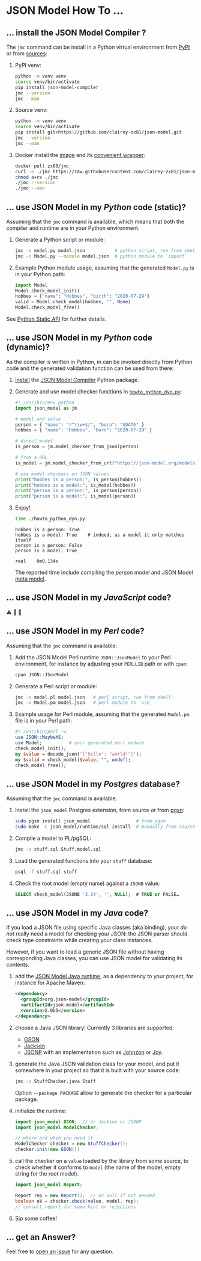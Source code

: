 # JSON Model How To …

## … install the JSON Model Compiler ?

The `jmc` command can be install in a Python virtual environment from
[PyPI](https://pypi.org/project/json-model-compiler/) or from
[sources](https://github.com/clairey-zx81/json-model):

1. PyPI venv:

   ```sh
   python -m venv venv
   source venv/bin/activate
   pip install json-model-compiler
   jmc --version
   jmc --man
   ```

2. Source venv:

   ```sh
   python -m venv venv
   source venv/bin/activate
   pip install git+https://github.com/clairey-zx81/json-model.git
   jmc --version
   jmc --man
   ```

3. Docker install the [image](https://hub.docker.com/r/zx80/jmc) and its
   [convenient wrapper](https://github.com/clairey-zx81/json-model/blob/main/docker/jmc):

   ```sh
   docker pull zx80/jmc
   curl -o ./jmc https://raw.githubusercontent.com/clairey-zx81/json-model/refs/heads/main/docker/jmc
   chmod a+rx ./jmc
   ./jmc --version
   ./jmc --man
   ```

## … use JSON Model in my _Python_ code (static)?

Assuming that the `jmc` command is available, which means that both the compiler and
runtime are in your Python environment.

1. Generate a Python script or module:

   ```sh
   jmc -o model.py model.json           # python script, run from shell
   jmc -o Model.py --module model.json  # python module to `import`
   ```

2. Example Python module usage, assuming that the generated `Model.py` is in your Python path:

   ```python
   import Model
   Model.check_model_init()
   hobbes = {"name": "Hobbes", "birth": "2020-07-29"}
   valid = Model.check_model(hobbes, "", None)
   Model.check_model_free()
   ```

See [Python Static API](API#python-static-api) for further details.

## … use JSON Model in my _Python_ code (dynamic)?

As the compiler is written in Python, in can be invoked directly from Python code
and the generated validation function can be used from there:

1. [Install](#install-the-json-model-compiler) the
   [JSON Model Compiler](https://pypi.org/project/json-model-compiler/) Python package.

2. Generate and use model checker functions in
   [`howto_python_dyn.py`](https://github.com/clairey-zx81/json-model/blob/main/tests/tuto/howto_python_dyn.py):

   ```python
   #! /usr/bin/env python
   import json_model as jm

   # model and value
   person = { "name": "/^\\w+$/", "born": "$DATE" }
   hobbes = { "name": "Hobbes", "born": "2020-07-29" }

   # direct model
   is_person = jm.model_checker_from_json(person)

   # from a URL
   is_model = jm.model_checker_from_url("https://json-model.org/models/json-model", resolver=jm.resolver.Resolver())

   # use model checkers on JSON values
   print("hobbes is a person:", is_person(hobbes))
   print("hobbes is a model:", is_model(hobbes))
   print("person is a person:", is_person(person))
   print("person is a model:", is_model(person))
   ```

3. Enjoy!

   ```sh
   time ./howto_python_dyn.py
   ```
   ```
   hobbes is a person: True
   hobbes is a model: True    # indeed, as a model it only matches itself
   person is a person: False
   person is a model: True

   real    0m0,134s
   ```

   The reported time include compiling the _person_ model and
   JSON Model [meta model](https://json-model.org/models/json-model).

## … use JSON Model in my _JavaScript_ code?

:warning: :construction_worker: :construction:

## … use JSON Model in my _Perl_ code?

Assuming that the `jmc` command is available:

1. Add the JSON Model Perl runtime `JSON::JsonModel` to your Perl environment,
   for instance by adjusting your `PERLLIB` path or with `cpan`:

   ```sh
   cpan JSON::JSonModel
   ```

2. Generate a Perl script or module:

   ```sh
   jmc -o model.pl model.json   # perl script, run from shell
   jmc -o Model.pm model.json   # perl module to `use`
   ```

3. Example usage for Perl module, assuming that the generated `Model.pm` file
   is in your Perl path:

   ```perl
   #! /usr/bin/perl -w
   use JSON::MaybeXS;
   use Model;          # your generated perl module
   check_model_init();
   my $value = decode_json('{"hello": "world!"}');
   my $valid = check_model($value, "", undef);
   check_model_free();
   ```

## … use JSON Model in my _Postgres_ database?

Assuming that the `jmc` command is available:

1. Install the `json_model` Postgres extension, from source _or_
   from [pgxn](https://pgxn.org/dist/json_model/):

   ```sh
   sudo pgxn install json_model                 # from pgxn
   sudo make -C json_model/runtime/sql install  # manually from sources
   ```

2. Compile a model to PL/pgSQL:

   ```sh
   jmc -o stuff.sql Stuff.model.sql
   ```

3. Load the generated functions into your `stuff` database:

   ```sh
   psql -f stuff.sql stuff
   ```

4. Check the root model (empty name) against a `JSONB` value:

   ```sql
   SELECT check_model(JSONB '3.14', '', NULL);  # TRUE or FALSE…
   ```

## … use JSON Model in my _Java_ code?

If you load a JSON file using specific Java classes (aka binding), your _do not_ really need
a model for checking your JSON: the JSON parser should check type constraints while creating
your class instances.

However, if you want to load a generic JSON file without having corresponding Java classes,
you can use JSON model for validating its contents.

1. add the [JSON Model Java runtime](https://central.sonatype.com/artifact/org.json-model/json-model),
   as a dependency to your project, for instance for Apache Maven:

   ```xml
   <dependency>
     <groupId>org.json-model</groupId>
     <artifactId>json-model</artifactId>
     <version>2.0b5</version>
   </dependency>
   ```

2. choose a Java JSON library! Currently 3 libraries are supported:

   - [GSON](https://central.sonatype.com/artifact/com.google.code.gson/gson)
   - [Jackson](https://central.sonatype.com/artifact/com.fasterxml.jackson.core/jackson-core)
   - [JSONP](https://central.sonatype.com/artifact/jakarta.json/jakarta.json-api)
     with an implementation such as
     [Johnzon](https://central.sonatype.com/artifact/org.apache.johnzon/johnzon) or
     [Joy](https://central.sonatype.com/artifact/org.leadpony.joy/joy).

3. generate the Java JSON validation class for your model, and put it somewhere in your project
   so that it is built with your source code:

   ```sh
   jmc -o StuffChecker.java Stuff
   ```

   Option `--package PACKAGE` allow to generate the checker for a particular package.

4. initialize the runtime:

   ```java
   import json_model.GSON;  // or Jackson or JSONP
   import json_model.ModelChecker;

   // where and when you need it
   ModelChecker checker = new StuffChecker();
   checker.init(new GSON())
   ```


5. call the checker on a `value` loaded by the library from some source, to check whether
   it conforms to `model` (the name of the model, empty string for the root model).

   ```java
   import json_model.Report;

   Report rep = new Report();  // or null if not needed
   boolean ok = checker.check(value, model, rep);
   // consult report for some hint on rejections
   ```

6. Sip some coffee!

## … get an Answer?

Feel free to [open an issue](https://github.com/clairey-zx81/json-model/issues) for any question.
